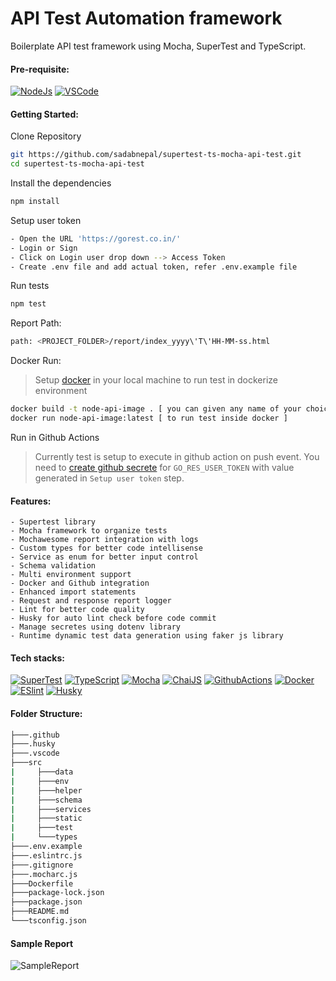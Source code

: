 # API Test Automation framework
Boilerplate API test framework using Mocha, SuperTest and TypeScript.

#### Pre-requisite:
[![NodeJs](https://img.shields.io/badge/-NodeJS-%23339933?logo=npm)](https://nodejs.org/en/download/)
[![VSCode](https://img.shields.io/badge/-Visual%20Studio%20Code-%233178C6?logo=visual-studio-code)](https://code.visualstudio.com/download)

#### Getting Started:
Clone Repository

```bash
git https://github.com/sadabnepal/supertest-ts-mocha-api-test.git
cd supertest-ts-mocha-api-test
```

Install the dependencies
```bash
npm install
```

Setup user token
```bash
- Open the URL 'https://gorest.co.in/'
- Login or Sign
- Click on Login user drop down --> Access Token
- Create .env file and add actual token, refer .env.example file
```

Run tests
```bash
npm test
```

Report Path:
```bash
path: <PROJECT_FOLDER>/report/index_yyyy\'T\'HH-MM-ss.html
```

Docker Run:
> Setup [docker](https://docs.docker.com/get-docker/) in your local machine to run test in dockerize environment
```bash
docker build -t node-api-image . [ you can given any name of your choice ]
docker run node-api-image:latest [ to run test inside docker ]
```

Run in Github Actions
> Currently test is setup to execute in github action on push event. You need to [create github secrete]((https://docs.github.com/en/actions/security-guides/using-secrets-in-github-actions#creating-secrets-for-a-repository)) for `GO_RES_USER_TOKEN` with value generated in `Setup user token` step.

#### Features:
    - Supertest library
    - Mocha framework to organize tests
    - Mochawesome report integration with logs
    - Custom types for better code intellisense
    - Service as enum for better input control
    - Schema validation
    - Multi environment support 
    - Docker and Github integration
    - Enhanced import statements
    - Request and response report logger
    - Lint for better code quality
    - Husky for auto lint check before code commit
    - Manage secretes using dotenv library
    - Runtime dynamic test data generation using faker js library

#### Tech stacks:
[![SuperTest](https://img.shields.io/badge/-SuperTest-07BA82?logoColor=white)](https://github.com/visionmedia/supertest)
[![TypeScript](https://img.shields.io/badge/-TypeScript-%233178C6?logo=Typescript&logoColor=black)](https://www.typescriptlang.org/)
[![Mocha](https://img.shields.io/badge/-Mocha-%238D6748?logo=Mocha&logoColor=white)](https://mochajs.org/)
[![ChaiJS](https://img.shields.io/badge/-ChaiJS-FEDABD?logo=Chai&logoColor=black)](https://www.chaijs.com/)
[![GithubActions](https://img.shields.io/badge/github%20actions-%232671E5?logo=githubactions&logoColor=white)](https://github.com/features/actions)
[![Docker](https://img.shields.io/badge/-Docker-0db7ed?logo=docker&logoColor=white)](https://www.docker.com/)
[![ESlint](https://img.shields.io/badge/ESLint-4B3263?logo=eslint&logoColor=white)]([https://www.docker.com/](https://typescript-eslint.io/))
[![Husky](https://img.shields.io/badge/Husky-dbc1ac?logo=gitlab&logoColor=black)]([https://www.docker.com/](https://typicode.github.io/husky/))

#### Folder Structure:
```bash
├───.github
├───.husky
├───.vscode
├───src
|     ├───data
|     ├───env
|     ├───helper
|     ├───schema
|     ├───services
|     ├───static
|     ├───test
|     └───types
├───.env.example
├───.eslintrc.js
├───.gitignore
├───.mocharc.js
├───Dockerfile
├───package-lock.json
├───package.json
├───README.md
└───tsconfig.json
```

#### Sample Report
![SampleReport](https://user-images.githubusercontent.com/65847528/167574833-05db8fe3-e2b0-4d97-9cac-16f6f1c6c0c2.png)
